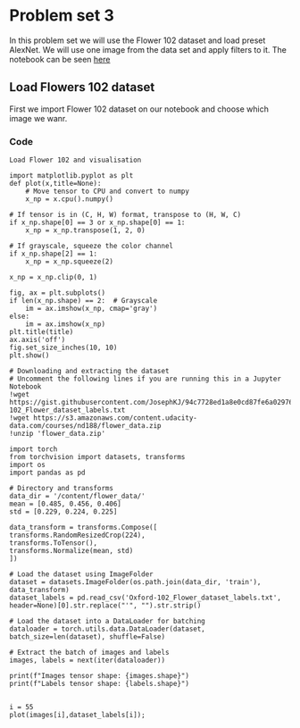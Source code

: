 # Problem set 3

In this problem set we will use the Flower 102 dataset and load preset AlexNet. We will use one image from the data set and apply filters to it.
The notebook can be seen [here](https://colab.research.google.com/drive/1ETB9I7qm8p_siwdpIFzHTf9Ai63XBMhT#scrollTo=qkMqr835N-W2)

## Load Flowers 102 dataset

First we import Flower 102 dataset on our notebook and choose which image we wanr.

### Code

    Load Flower 102 and visualisation

    import matplotlib.pyplot as plt
    def plot(x,title=None):
        # Move tensor to CPU and convert to numpy
        x_np = x.cpu().numpy()

    # If tensor is in (C, H, W) format, transpose to (H, W, C)
    if x_np.shape[0] == 3 or x_np.shape[0] == 1:
        x_np = x_np.transpose(1, 2, 0)

    # If grayscale, squeeze the color channel
    if x_np.shape[2] == 1:
        x_np = x_np.squeeze(2)

    x_np = x_np.clip(0, 1)

    fig, ax = plt.subplots()
    if len(x_np.shape) == 2:  # Grayscale
        im = ax.imshow(x_np, cmap='gray')
    else:
        im = ax.imshow(x_np)
    plt.title(title)
    ax.axis('off')
    fig.set_size_inches(10, 10)
    plt.show()

    # Downloading and extracting the dataset
    # Uncomment the following lines if you are running this in a Jupyter Notebook
    !wget https://gist.githubusercontent.com/JosephKJ/94c7728ed1a8e0cd87fe6a029769cde1/raw/403325f5110cb0f3099734c5edb9f457539c77e9/Oxford-102_Flower_dataset_labels.txt
    !wget https://s3.amazonaws.com/content.udacity-data.com/courses/nd188/flower_data.zip
    !unzip 'flower_data.zip'

    import torch
    from torchvision import datasets, transforms
    import os
    import pandas as pd

    # Directory and transforms
    data_dir = '/content/flower_data/'
    mean = [0.485, 0.456, 0.406]
    std = [0.229, 0.224, 0.225]

    data_transform = transforms.Compose([
    transforms.RandomResizedCrop(224),
    transforms.ToTensor(),
    transforms.Normalize(mean, std)
    ])

    # Load the dataset using ImageFolder
    dataset = datasets.ImageFolder(os.path.join(data_dir, 'train'), data_transform)
    dataset_labels = pd.read_csv('Oxford-102_Flower_dataset_labels.txt', header=None)[0].str.replace("'", "").str.strip()

    # Load the dataset into a DataLoader for batching
    dataloader = torch.utils.data.DataLoader(dataset, batch_size=len(dataset), shuffle=False)

    # Extract the batch of images and labels
    images, labels = next(iter(dataloader))

    print(f"Images tensor shape: {images.shape}")
    print(f"Labels tensor shape: {labels.shape}")
  

    i = 55
    plot(images[i],dataset_labels[i]);

